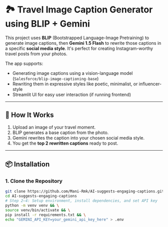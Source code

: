 # 🏞️ Travel Image Caption Generator using BLIP + Gemini

This project uses **BLIP** (Bootstrapped Language-Image Pretraining) to generate image captions, then **Gemini 1.5 Flash** to rewrite those captions in a specific **social media style**. It's perfect for creating Instagram-worthy travel posts from your photos.

The app supports:

- Generating image captions using a vision-language model (`Salesforce/blip-image-captioning-base`)
- Rewriting them in expressive styles like poetic, minimalist, or influencer-style
- Streamlit UI for easy user interaction (if running frontend)

---

## 🧠 How It Works

1. Upload an image of your travel moment.
2. BLIP generates a base caption from the photo.
3. Gemini rewrites the caption into your chosen social media style.
4. You get the **top 2 rewritten captions** ready to post.

---

## 📦 Installation

### 1. Clone the Repository

```bash
git clone https://github.com/Mani-Rmk/AI-suggests-engaging-captions.git
cd AI-suggests-engaging-captions
# Step 2–4: Setup environment, install dependencies, and set API key
python -m venv venv && \
source venv/bin/activate && \
pip install -r requirements.txt && \
echo "GEMINI_API_KEY=your_gemini_api_key_here" > .env
